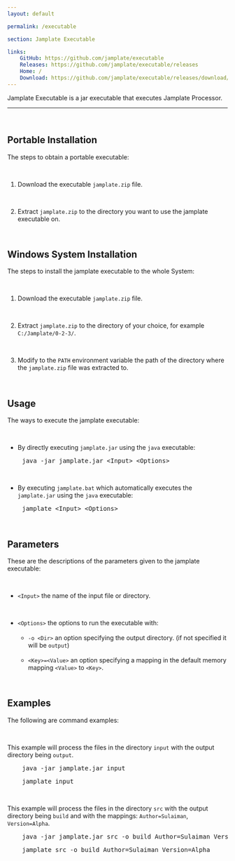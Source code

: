 ```yaml
---
layout: default

permalink: /executable

section: Jamplate Executable

links:
    GitHub: https://github.com/jamplate/executable
    Releases: https://github.com/jamplate/executable/releases
    Home: /
    Download: https://github.com/jamplate/executable/releases/download/0.2.3/jamplate.zip
---
```


Jamplate Executable is a jar executable that executes Jamplate Processor.

<hr>
<br>

## Portable Installation

The steps to obtain a portable executable:

<br>

1. Download the executable `jamplate.zip` file.

<br>

2. Extract `jamplate.zip` to the directory you want to use the jamplate executable on.

<br>

## Windows System Installation

The steps to install the jamplate executable to the whole System:

<br>

1. Download the executable `jamplate.zip` file.

<br>

2. Extract `jamplate.zip` to the directory of your choice, for example `C:/Jamplate/0-2-3/`.

<br>

3. Modify to the `PATH` environment variable the path of the directory
   where the `jamplate.zip` file was extracted to.

<br>

## Usage

The ways to execute the jamplate executable:

<br>

- By directly executing `jamplate.jar` using the `java` executable:

<pre class="prettyprint lang-sh">
    java -jar jamplate.jar &lt;Input&gt; &lt;Options&gt;
</pre>

<br>

- By executing `jamplate.bat` which automatically executes the `jamplate.jar` using the `java` executable:

<pre class="prettyprint lang-sh">
    jamplate &lt;Input&gt; &lt;Options&gt;
</pre>

<br>

## Parameters

These are the descriptions of the parameters given to the jamplate executable:

<br>

- `<Input>` the name of the input file or directory.

<br>

- `<Options>` the options to run the executable with:
    <br><br>
    - `-o <Dir>` an option specifying the output directory. (if not specified it will be `output`)
    <br><br>
    - `<Key>=<Value>` an option specifying a mapping in the default memory 
    mapping `<Value>` to `<Key>`.

<br>

## Examples

The following are command examples:

<br>

This example will process the files in the directory `input` with the output
directory being `output`.

<pre class="prettyprint lang-sh">
    java -jar jamplate.jar input
</pre>
<pre class="prettyprint lang-sh">
    jamplate input
</pre>

<br>

This example will process the files in the directory `src` with the output 
directory being `build` and with the mappings: `Author=Sulaiman`, `Version=Alpha`.

<pre class="prettyprint lang-sh">
    java -jar jamplate.jar src -o build Author=Sulaiman Version=Alpha
</pre>
<pre class="prettyprint lang-sh">
    jamplate src -o build Author=Sulaiman Version=Alpha
</pre>
